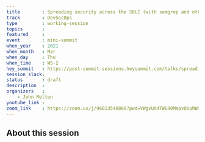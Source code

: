 ```yaml
---
title        : Spreading security across the SDLC (with semgrep and other tools)
track        : DevSecOps
type         : working-session
topics       :
featured     :
event        : mini-summit
when_year    : 2021
when_month   : Mar
when_day     : Thu
when_time    : WS-2
hey_summit   : https://post-summit-sessions.heysummit.com/talks/spreading-security-across-the-sdlc-with-semgrep-and-other-tools/
session_slack:
status       : draft
description  :
organizers   :
    - John Melton
youtube_link : 
zoom_link    : https://zoom.us/j/96013540868?pwd=VWgvU0dTWG90MmpvQVpMWHFpTm1Ldz09
---
```


## About this session
